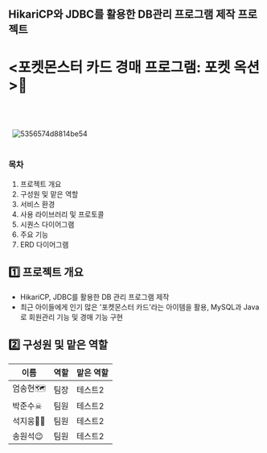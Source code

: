## HikariCP와 JDBC를 활용한 DB관리 프로그램 제작 프로젝트
# <포켓몬스터 카드 경매 프로그램: 포켓 옥션>💸
&nbsp; 
------------------------------------------
&nbsp; 
![5356574d8814be54](https://github.com/junsoo186/card_auction_project/assets/169410809/d8e958ce-e7fe-4056-a242-c25d4b8ef48b)
&nbsp;
&nbsp;  
&nbsp; 
### 목차
1. 프로젝트 개요
2. 구성원 및 맡은 역할
3. 서비스 환경
4. 사용 라이브러리 및 프로토콜
5. 시퀀스 다이어그램
6. 주요 기능
7. ERD 다이어그램
  
  
  
  
## 1️⃣ 프로젝트 개요
* HikariCP, JDBC를 활용한 DB 관리 프로그램 제작
* 최근 아이들에게 인기 많은 '포켓몬스터 카드'라는 아이템을 활용, MySQL과 Java로 회원관리 기능 및 경매 기능 구현



## 2️⃣ 구성원 및 맡은 역할
|이름|역할|맡은 역할|
|------|---|---|
|엄송현🗺|팀장|테스트2|
|박준수☠|팀원|테스트2|
|석지웅👨‍💻|팀원|테스트2|
|송원석😉|팀원|테스트2|
